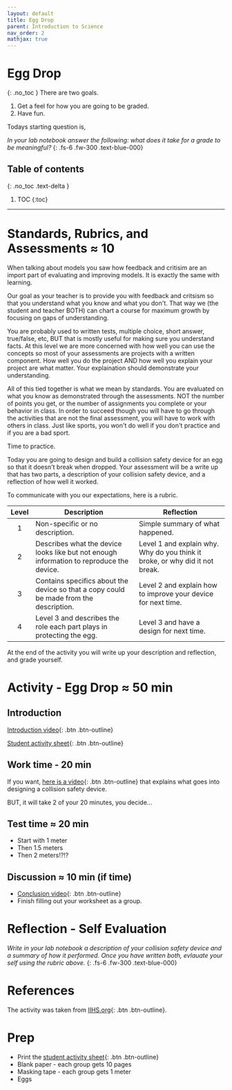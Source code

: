 ```yaml
---
layout: default
title: Egg Drop
parent: Introduction to Science
nav_order: 2
mathjax: true
---
```


# Egg Drop
{: .no_toc }
There are two goals.

  1. Get a feel for how you are going to be graded.
  2. Have fun.

Todays starting question is,

_In your lab notebook answer the following: what does it take for a grade to be meaningful?_
{: .fs-6 .fw-300 .text-blue-000}


<!-- table of contents for the page -->
## Table of contents
{: .no_toc .text-delta }

1. TOC
{:toc}

---
# Standards, Rubrics, and Assessments $\approx$ 10
When talking about models you saw how feedback and critisim are an import part of evaluating and improving models.
It is exactly the same with learning.

Our goal as your teacher is to provide you with feedback and critsism so that you understand what you know and what you don't.
That way we (the student and teacher BOTH) can chart a course for maximum growth by focusing on gaps of understanding.

You are probably used to written tests, multiple choice, short answer, true/false, etc, BUT that is mostly useful for making sure you understand facts.
At this level we are more concerned with how well you can use the concepts so most of your assessments are projects with a written component.
How well you do the project AND how well you explain your project are what matter.
Your explaination should demonstrate your understanding.

All of this tied together is what we mean by standards.
You are evaluated on what you know as demonstrated through the assessments.
NOT the number of points you get, or the number of assignments you complete or your behavior in class.
In order to succeed though you will have to go through the activities that are not the final assessment, you will have to work with others in class.
Just like sports, you won't do well if you don't practice and if you are a bad sport.

Time to practice.

Today you are going to design and build a collision safety device for an egg so that it doesn't break when dropped.
Your assessment will be a write up that has two parts, a description of your collision safety device, and a reflection of how well it worked.

To communicate with you our expectations, here is a rubric.

| Level | Description | Reflection |
|:-----:|------------------------------------------------------------------------------------------|-------------------------------------------------------------------------------|
| 1 | Non-specific or no description. | Simple summary of what happened. |
| 2 | Describes what the device looks like but not enough information to reproduce the device. | Level 1 and explain why.  Why do you think it broke, or why did it not break. |
| 3 | Contains specifics about the device so that a copy could be made from the description. | Level 2 and explain how to improve your device for next time. |
| 4 | Level 3 and describes the role each part plays in protecting the egg. | Level 3 and have a design for next time. |

At the end of the activity you will write up your description and reflection, and grade yourself.


# Activity - Egg Drop $\approx$ 50 min
## Introduction
[Introduction video](https://vimeo.com/265786367){: .btn .btn-outline}

[Student activity sheet](https://classroom.iihs.org/wp-content/uploads/2019/03/Egg-Crash_Student.pdf){: .btn .btn-outline}

## Work time - 20 min
If you want, 
[here is a video](https://vimeo.com/325498965){: .btn .btn-outline} that explains what goes into designing a collision safety device.

BUT, it will take 2 of your 20 minutes, you decide...

## Test time $\approx$ 20 min
  * Start with 1 meter
  * Then 1.5 meters
  * Then 2 meters!?!?

## Discussion $\approx$ 10 min (if time)
  * [Conclusion video](https://vimeo.com/265787147){: .btn .btn-outline}
  * Finish filling out your worksheet as a group.

# Reflection - Self Evaluation
_Write in your lab notebook a description of your collision safety device and a summary of how it performed.  Once you have written both, evlauate your self using the rubric above._
{: .fs-6 .fw-300 .text-blue-000}

# References
The activity was taken from [IIHS.org](https://classroom.iihs.org/egg-crash/){: .btn .btn-outline}.

# Prep
  * Print the [student activity sheet](https://classroom.iihs.org/wp-content/uploads/2019/03/Egg-Crash_Student.pdf){: .btn .btn-outline}
  * Blank paper - each group gets 10 pages
  * Masking tape - each group gets 1 meter
  * Eggs
